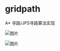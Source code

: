 # gridpath
A* 寻路/JPS寻路算法实现

![图片](https://user-images.githubusercontent.com/480157/203467569-bc03edb1-598f-4dc5-b4b2-b648b914cdfe.png)

![图片](https://user-images.githubusercontent.com/480157/203467586-1c42c0aa-8609-4760-8501-cec0fe51f859.png)
